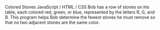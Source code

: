 Colored Stones
JavaScript / HTML / CSS
Bob has a row of stones on his table, each colored red, green, or blue, represented by the letters R, G, and B. This program helps Bob determine the fewest stones he must remove so that no two adjacent stones are the same color.
